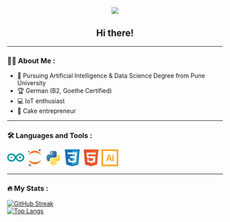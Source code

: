<div id="header" align="center">
  <img src="https://media.giphy.com/media/Wj7lNjMNDxSmc/giphy.gif" width="180" />
</div>
<h2 align="center"> Hi there! </h2>

---

### :woman_technologist: About Me :
- 📖 Pursuing Artificial Intelligence & Data Science Degree from Pune University
- 🏆 German (B2, Goethe Certified)
- 💻 IoT enthusiast
- 🎂 Cake entrepreneur

---

### :hammer_and_wrench: Languages and Tools :
<div>
  <img src="https://github.com/devicons/devicon/blob/master/icons/arduino/arduino-original.svg" title="arduino" alt="arduino" height="40" width="40" />
  <img src="https://github.com/devicons/devicon/blob/master/icons/jupyter/jupyter-original.svg" title="jupyter" alt="jupyter" height="40" width="40" />
  <img src="https://github.com/devicons/devicon/blob/master/icons/python/python-original.svg" title="python" alt="python" height="40" width="40" />
  <img src="https://github.com/devicons/devicon/blob/master/icons/css3/css3-original.svg" title="css3" alt="css3" height="40" width="40" />
  <img src="https://github.com/devicons/devicon/blob/master/icons/html5/html5-original.svg" title="html5" alt="html5" height="40" width="40" />
  <img src="https://github.com/devicons/devicon/blob/master/icons/illustrator/illustrator-line.svg" title="illustrator" alt="illustrator" height="40" width="40" />
</div>

---

### :fire: My Stats :

[![GitHub Streak](http://github-readme-streak-stats.herokuapp.com?user=wickedseer&date_format=M%20j%5B%2C%20Y%5D)](https://git.io/streak-stats) <br>
[![Top Langs](https://github-readme-stats.vercel.app/api/top-langs/?username=wickedseer)](https://github.com/anuraghazra/github-readme-stats) 

